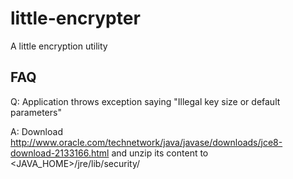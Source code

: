 little-encrypter
================

A little encryption utility

FAQ
---

Q: Application throws exception saying "Illegal key size or default parameters"

A: Download http://www.oracle.com/technetwork/java/javase/downloads/jce8-download-2133166.html and unzip its content to <JAVA_HOME>/jre/lib/security/


